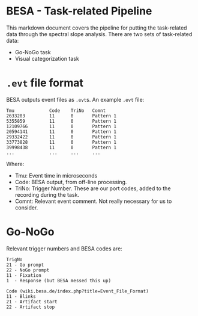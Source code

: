 # BESA - Task-related Pipeline

This markdown document covers the pipeline for putting the task-related data through the spectral slope analysis. There are two sets of task-related data:
- Go-NoGo task
- Visual categorization task

# `.evt` file format
BESA outputs event files as `.evt`s. An example `.evt` file:
```
Tmu             Code    TriNo   Comnt
2633203         11      0       Pattern 1
5355859         11      0       Pattern 1
12109766        11      0       Pattern 1
20594141        11      0       Pattern 1
29332422        11      0       Pattern 1
33773828        11      0       Pattern 1
39998438        11      0       Pattern 1
...             ...     ...     ...
```

Where:
- Tmu: Event time in microseconds
- Code: BESA output, from off-line processing.
- TriNo: Trigger Number. These are our port codes, added to the recording during the task.
- Comnt: Relevant event comment. Not really necessary for us to consider.

# Go-NoGo
Relevant trigger numbers and BESA codes are:
```
TrigNo
21 - Go prompt
22 - NoGo prompt
11 - Fixation
1  - Response (but BESA messed this up)

Code (wiki.besa.de/index.php?title=Event_File_Format)
11 - Blinks
21 - Artifact start
22 - Artifact stop
```

